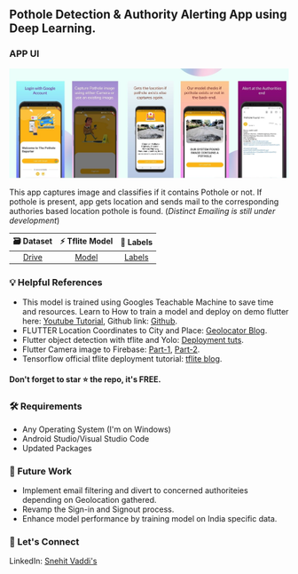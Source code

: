 
## Pothole Detection & Authority Alerting App using Deep Learning.
### APP UI
![FLutter APP UI](https://github.com/snehitvaddi/PotholeAlert/blob/master/Untitled%20design.jpg)

This app captures image and classifies if it contains Pothole or not. If pothole is present, app gets location and sends mail to the corresponding authories based location pothole is found. (<i>Distinct Emailing is still under development</i>)

|🗃 Dataset|⚡ Tflite Model |📑 Labels|
|:-:|:-:|:-:|
|[Drive](https://drive.google.com/drive/folders/11ywgGuEDeMYVaoiP8SegzKVuxIfu3JCi?usp=sharing)|[Model](https://github.com/snehitvaddi/PotholeAlert/blob/master/assets/colab-pothole.tflite)|[Labels](https://github.com/snehitvaddi/PotholeAlert/blob/master/assets/labels.txt)|

### 💡 Helpful References
* This model is trained using Googles Teachable Machine to save time and resources. Learn to How to train a model and deploy on demo flutter here: [Youtube Tutorial](https://www.youtube.com/watch?v=-5kUv47xKy0), Github link: [Github](https://github.com/theindianappguy/machine_learning_flutter_app).
* FLUTTER Location Coordinates to City and Place: [Geolocator Blog](https://www.digitalocean.com/community/tutorials/flutter-geolocator-plugin).
* Flutter object detection with tflite and Yolo: [Deployment tuts](https://www.youtube.com/watch?v=0pYh7Js4GM8).
* Flutter Camera image to Firebase: [Part-1](https://www.youtube.com/watch?v=aBoYbMBTu7s), [Part-2](https://www.youtube.com/watch?v=GQ8iaKSSyDI).
* Tensorflow official tflite deployment tutorial: [tflite blog](https://blog.tensorflow.org/2020/09/how-to-create-cartoonizer-with-tf-lite.html?m=1).

#### Don't forget to star ⭐ the repo, it's FREE.

### 🛠 Requirements
- Any Operating System (I'm on Windows)
- Android Studio/Visual Studio Code
- Updated Packages

### 🧠 Future Work
* Implement email filtering and divert to concerned authoriteies depending on Geolocation gathered.
* Revamp the Sign-in and Signout process.
* Enhance model performance by training model on India specific data. 

### 🤝 Let's Connect
LinkedIn: [Snehit Vaddi's](https://www.linkedin.com/in/snehitvaddi/)
